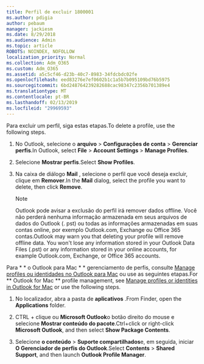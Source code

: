 ```yaml
---
title: Perfil de excluir 1800001
ms.author: pdigia
author: pebaum
manager: jackiesm
ms.date: 8/29/2018
ms.audience: Admin
ms.topic: article
ROBOTS: NOINDEX, NOFOLLOW
localization_priority: Normal
ms.collection: Adm_O365
ms.custom: Adm_O365
ms.assetid: a5c5cf46-d23b-40c7-8983-34fdcbdc02fe
ms.openlocfilehash: eed83276e7ef0602b1c1a5b7b095109bd76b5975
ms.sourcegitcommit: 6bd248764239282688cac98347c2356b701389e4
ms.translationtype: MT
ms.contentlocale: pt-BR
ms.lasthandoff: 02/13/2019
ms.locfileid: "29969593"
---
```

<span data-ttu-id="e99a2-102">Para excluir um perfil, siga estas etapas.</span><span class="sxs-lookup"><span data-stu-id="e99a2-102">To delete a profile, use the following steps.</span></span>
  
1. <span data-ttu-id="e99a2-103">No Outlook, selecione o **arquivo** \> **Configurações de conta** \> **Gerenciar perfis**.</span><span class="sxs-lookup"><span data-stu-id="e99a2-103">In Outlook, select **File** \> **Account Settings** \> **Manage Profiles**.</span></span>
    
2. <span data-ttu-id="e99a2-104">Selecione **Mostrar perfis**.</span><span class="sxs-lookup"><span data-stu-id="e99a2-104">Select **Show Profiles**.</span></span>
    
3. <span data-ttu-id="e99a2-105">Na caixa de diálogo **Mail** , selecione o perfil que você deseja excluir, clique em **Remover**.</span><span class="sxs-lookup"><span data-stu-id="e99a2-105">In the **Mail** dialog, select the profile you want to delete, then click **Remove**.</span></span>
    
    > [!NOTE]
    > <span data-ttu-id="e99a2-p101">Outlook pode avisar a exclusão do perfil irá remover dados offline. Você não perderá nenhuma informação armazenada em seus arquivos de dados do Outlook (. pst) ou todas as informações armazenadas em suas contas online, por exemplo Outlook.com, Exchange ou Office 365 contas.</span><span class="sxs-lookup"><span data-stu-id="e99a2-p101">Outlook may warn you that deleting your profile will remove offline data. You won't lose any information stored in your Outlook Data Files (.pst) or any information stored in your online accounts, for example Outlook.com, Exchange, or Office 365 accounts.</span></span> 
  
<span data-ttu-id="e99a2-108">Para \* \* o Outlook para Mac \* \* gerenciamento de perfis, consulte [Manage profiles ou identidades no Outlook para Mac](https://support.office.com/article/fed2a955-74df-4a24-bef6-78a426958c4c.aspx) ou use as seguintes etapas.</span><span class="sxs-lookup"><span data-stu-id="e99a2-108">For \*\* Outlook for Mac \*\* profile management, see [Manage profiles or identities in Outlook for Mac](https://support.office.com/article/fed2a955-74df-4a24-bef6-78a426958c4c.aspx) or use the following steps.</span></span> 
  
1. <span data-ttu-id="e99a2-109">No localizador, abra a pasta de **aplicativos** .</span><span class="sxs-lookup"><span data-stu-id="e99a2-109">From Finder, open the **Applications** folder.</span></span> 
    
2. <span data-ttu-id="e99a2-110">CTRL + clique ou **Microsoft Outlook**o botão direito do mouse e selecione **Mostrar conteúdo do pacote**.</span><span class="sxs-lookup"><span data-stu-id="e99a2-110">Ctrl+click or right-click **Microsoft Outlook**, and then select **Show Package Contents**.</span></span>
    
3. <span data-ttu-id="e99a2-111">Selecione **o conteúdo** \> **Suporte compartilhados**e, em seguida, iniciar **O Gerenciador de perfis do Outlook**.</span><span class="sxs-lookup"><span data-stu-id="e99a2-111">Select **Contents** \> **Shared Support**, and then launch **Outlook Profile Manager**.</span></span>
    

